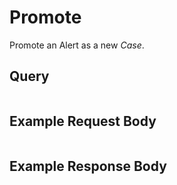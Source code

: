 # Promote

Promote an Alert as a new *Case*. 

## Query

```

```


## Example Request Body

```json

```


## Example Response Body

```json

```